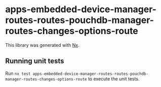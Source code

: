 # apps-embedded-device-manager-routes-routes-pouchdb-manager-routes-changes-options-route

This library was generated with [Nx](https://nx.dev).

## Running unit tests

Run `nx test apps-embedded-device-manager-routes-routes-pouchdb-manager-routes-changes-options-route` to execute the unit tests.
